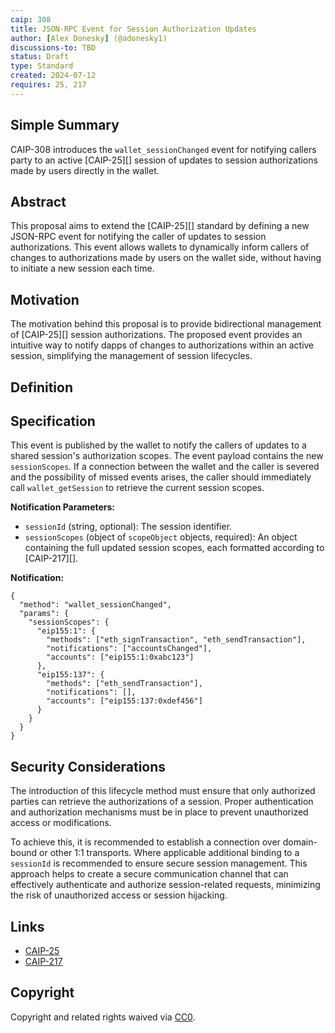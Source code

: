 ```yaml
---
caip: 308
title: JSON-RPC Event for Session Authorization Updates
author: [Alex Donesky] (@adonesky1)
discussions-to: TBD
status: Draft
type: Standard
created: 2024-07-12
requires: 25, 217
---
```


## Simple Summary

CAIP-308 introduces the `wallet_sessionChanged` event for notifying callers party to an active [CAIP-25][] session of updates to session authorizations made by users directly in the wallet.

## Abstract

This proposal aims to extend the [CAIP-25][] standard by defining a new JSON-RPC event for notifying the caller of updates to session authorizations. This event allows wallets to dynamically inform callers of changes to authorizations made by users on the wallet side, without having to initiate a new session each time.

## Motivation

The motivation behind this proposal is to provide bidirectional management of [CAIP-25][] session authorizations. The proposed event provides an intuitive way to notify dapps of changes to authorizations within an active session, simplifying the management of session lifecycles.

## Definition

## Specification

This event is published by the wallet to notify the callers of updates to a shared session's authorization scopes. The event payload contains the new `sessionScopes`. If a connection between the wallet and the caller is severed and the possibility of missed events arises, the caller should immediately call `wallet_getSession` to retrieve the current session scopes.

**Notification Parameters:**

- `sessionId` (string, optional): The session identifier.
- `sessionScopes` (object of `scopeObject` objects, required): An object containing the full updated session scopes, each formatted according to [CAIP-217][].

**Notification:**

```jsonc
{
  "method": "wallet_sessionChanged",
  "params": {
    "sessionScopes": {
      "eip155:1": {
        "methods": ["eth_signTransaction", "eth_sendTransaction"],
        "notifications": ["accountsChanged"],
        "accounts": ["eip155:1:0xabc123"]
      },
      "eip155:137": {
        "methods": ["eth_sendTransaction"],
        "notifications": [],
        "accounts": ["eip155:137:0xdef456"]
      }
    }
  }
}
```

## Security Considerations

The introduction of this lifecycle method must ensure that only authorized parties can retrieve the authorizations of a session. Proper authentication and authorization mechanisms must be in place to prevent unauthorized access or modifications.

To achieve this, it is recommended to establish a connection over domain-bound or other 1:1 transports. Where applicable additional binding to a `sessionId` is recommended to ensure secure session management. This approach helps to create a secure communication channel that can effectively authenticate and authorize session-related requests, minimizing the risk of unauthorized access or session hijacking.

## Links

- [CAIP-25](https://chainagnostic.org/CAIPs/caip-25)
- [CAIP-217](https://chainagnostic.org/CAIPs/caip-217)

## Copyright

Copyright and related rights waived via
[CC0](https://creativecommons.org/publicdomain/zero/1.0/).
